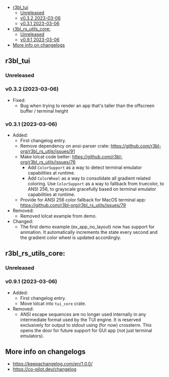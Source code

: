 <!-- TOC -->

- [r3bl_tui](#r3bl_tui)
  - [Unreleased](#unreleased)
  - [v0.3.2 2023-03-06](#v032-2023-03-06)
  - [v0.3.1 2023-03-06](#v031-2023-03-06)
- [r3bl_rs_utils_core:](#r3bl_rs_utils_core)
  - [Unreleased](#unreleased)
  - [v0.9.1 2023-03-06](#v091-2023-03-06)
- [More info on changelogs](#more-info-on-changelogs)

<!-- /TOC -->

## r3bl_tui
<a id="markdown-r3bl_tui" name="r3bl_tui"></a>


### Unreleased
<a id="markdown-unreleased" name="unreleased"></a>


### v0.3.2 (2023-03-06)
<a id="markdown-v0.3.2-2023-03-06" name="v0.3.2-2023-03-06"></a>


- Fixed:
  - Bug when trying to render an app that's taller than the offscreen buffer / terminal height

### v0.3.1 (2023-03-06)
<a id="markdown-v0.3.1-2023-03-06" name="v0.3.1-2023-03-06"></a>


- Added:
  - First changelog entry.
  - Remove dependency on ansi-parser crate: <https://github.com/r3bl-org/r3bl_rs_utils/issues/91>
  - Make lolcat code better: <https://github.com/r3bl-org/r3bl_rs_utils/issues/76>
    - Add `ColorSupport` as a way to detect terminal emulator capabilities at runtime.
    - Add `ColorWheel` as a way to consolidate all gradient related coloring. Use `ColorSupport` as
      a way to fallback from truecolor, to ANSI 256, to grayscale gracefully based on terminal
      emulator capabilities at runtime.
  - Provide for ANSI 256 color fallback for MacOS terminal app:
    <https://github.com/r3bl-org/r3bl_rs_utils/issues/79>
- Removed: <a id="markdown-removed%3A" name="removed%3A"></a>
  - Removed lolcat example from demo.
- Changed:
  - The first demo example (ex_app_no_layout) now has support for animation. It automatically
    increments the state every second and the gradient color wheel is updated accordingly.

## r3bl_rs_utils_core:
<a id="markdown-r3bl_rs_utils_core%3A" name="r3bl_rs_utils_core%3A"></a>


### Unreleased
<a id="markdown-unreleased" name="unreleased"></a>


### v0.9.1 (2023-03-06)
<a id="markdown-v0.9.1-2023-03-06" name="v0.9.1-2023-03-06"></a>


- Added:
  - First changelog entry.
  - Move lolcat into `tui_core` crate.
- Removed:
  - ANSI escape sequences are no longer used internally in any intermediate format used by the TUI
    engine. It is reserved exclusively for output to stdout using (for now) crossterm. This opens
    the door for future support for GUI app (not just terminal emulators).

## More info on changelogs
<a id="markdown-more-info-on-changelogs" name="more-info-on-changelogs"></a>


- https://keepachangelog.com/en/1.0.0/
- https://co-pilot.dev/changelog